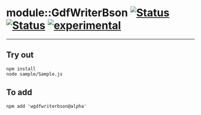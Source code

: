 
# module::GdfWriterBson [![Status](https://img.shields.io/circleci/build/github/Wandalen/wGdfWriterBson?label=Test&logo=Test)](https://circleci.com/gh/Wandalen/wGdfWriterBson) [![Status](https://github.com/Wandalen/wGdfWriterBson/workflows/Test/badge.svg)](https://github.com/Wandalen/wGdfWriterBson/actions?query=workflow%3ATest) [![experimental](https://img.shields.io/badge/stability-experimental-orange.svg)](https://github.com/emersion/stability-badges#experimental)

___

## Try out
```
npm install
node sample/Sample.js
```

## To add
```
npm add 'wgdfwriterbson@alpha'
```

